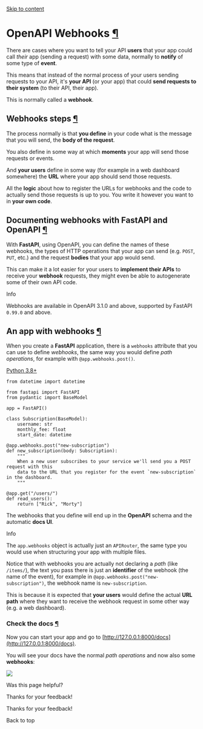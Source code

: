 [Skip to content](https://fastapi.tiangolo.com/advanced/openapi-webhooks/#openapi-webhooks)

# OpenAPI Webhooks [¶](https://fastapi.tiangolo.com/advanced/openapi-webhooks/\#openapi-webhooks "Permanent link")

There are cases where you want to tell your API **users** that your app could call _their_ app (sending a request) with some data, normally to **notify** of some type of **event**.

This means that instead of the normal process of your users sending requests to your API, it's **your API** (or your app) that could **send requests to their system** (to their API, their app).

This is normally called a **webhook**.

## Webhooks steps [¶](https://fastapi.tiangolo.com/advanced/openapi-webhooks/\#webhooks-steps "Permanent link")

The process normally is that **you define** in your code what is the message that you will send, the **body of the request**.

You also define in some way at which **moments** your app will send those requests or events.

And **your users** define in some way (for example in a web dashboard somewhere) the **URL** where your app should send those requests.

All the **logic** about how to register the URLs for webhooks and the code to actually send those requests is up to you. You write it however you want to in **your own code**.

## Documenting webhooks with **FastAPI** and OpenAPI [¶](https://fastapi.tiangolo.com/advanced/openapi-webhooks/\#documenting-webhooks-with-fastapi-and-openapi "Permanent link")

With **FastAPI**, using OpenAPI, you can define the names of these webhooks, the types of HTTP operations that your app can send (e.g. `POST`, `PUT`, etc.) and the request **bodies** that your app would send.

This can make it a lot easier for your users to **implement their APIs** to receive your **webhook** requests, they might even be able to autogenerate some of their own API code.

Info

Webhooks are available in OpenAPI 3.1.0 and above, supported by FastAPI `0.99.0` and above.

## An app with webhooks [¶](https://fastapi.tiangolo.com/advanced/openapi-webhooks/\#an-app-with-webhooks "Permanent link")

When you create a **FastAPI** application, there is a `webhooks` attribute that you can use to define _webhooks_, the same way you would define _path operations_, for example with `@app.webhooks.post()`.

[Python 3.8+](https://fastapi.tiangolo.com/advanced/openapi-webhooks/#__tabbed_1_1)

```md-code__content
from datetime import datetime

from fastapi import FastAPI
from pydantic import BaseModel

app = FastAPI()

class Subscription(BaseModel):
    username: str
    monthly_fee: float
    start_date: datetime

@app.webhooks.post("new-subscription")
def new_subscription(body: Subscription):
    """
    When a new user subscribes to your service we'll send you a POST request with this
    data to the URL that you register for the event `new-subscription` in the dashboard.
    """

@app.get("/users/")
def read_users():
    return ["Rick", "Morty"]

```

The webhooks that you define will end up in the **OpenAPI** schema and the automatic **docs UI**.

Info

The `app.webhooks` object is actually just an `APIRouter`, the same type you would use when structuring your app with multiple files.

Notice that with webhooks you are actually not declaring a _path_ (like `/items/`), the text you pass there is just an **identifier** of the webhook (the name of the event), for example in `@app.webhooks.post("new-subscription")`, the webhook name is `new-subscription`.

This is because it is expected that **your users** would define the actual **URL path** where they want to receive the webhook request in some other way (e.g. a web dashboard).

### Check the docs [¶](https://fastapi.tiangolo.com/advanced/openapi-webhooks/\#check-the-docs "Permanent link")

Now you can start your app and go to [http://127.0.0.1:8000/docs](http://127.0.0.1:8000/docs).

You will see your docs have the normal _path operations_ and now also some **webhooks**:

![](https://fastapi.tiangolo.com/img/tutorial/openapi-webhooks/image01.png)

Was this page helpful?






Thanks for your feedback!






Thanks for your feedback!


Back to top